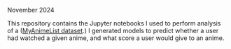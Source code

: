 November 2024

This repository contains the Jupyter notebooks I used to perform analysis of a ([MyAnimeList dataset](https://www.kaggle.com/datasets/azathoth42/myanimelist?select=UserAnimeList.csv).) I generated models to predict whether a user had watched a given anime, and what score a user would give to an anime. 
